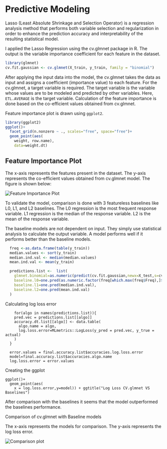 # Predictive Modeling

 Lasso (Least Absolute Shrinkage and Selection Operator) is a regression analysis method that performs both variable selection and regularization in order to enhance the prediction accuracy and interpretability of the resulting statistical model. 
 
 I applied the Lasso Regression using the cv.glmnet package in R. The output is the variable importance coefficient for each feature in the dataset. 

 ```R
 library(glmnet)
 cv.fit.gaussian <- cv.glmnet(X_train, y_train, family = "binomial")
 ```

 After applying the input data into the model, the cv.glmnet takes the data as input and assigns a coefficient (importance value) to each feature. For the cv.glmnet, a target variable is required. The target variable is the variable whose values are to be modeled and predicted by other variables. Here, `ETL.AVERAGE` is the target variable. Calculation of the feature importance is done based on the co-efficient values obtained from cv.glmnet.

 Feature importance plot is drawn using `ggplot2`.

```R
library(ggplot2)
ggplot()+
  facet_grid(n.nonzero ~ ., scales="free", space="free")+
  geom_point(aes(
    weight, row.name),
    data=weight.dt)
```
## Feature Importance Plot
The x-axis represents the features present in the dataset. The y-axis represents the co-efficient values obtained from cv.glmnet model. The figure is shown below:

![Feature Importance Plot](/home/prapti/Predictive_Modeling/Figure/f_i.png)


To validate the model, comparison is done with 3 featureless baselines like L0, L1, and L2 baselines. The L0 regression is the most frequent response variable. L1 regression is the median of the response variable. L2 is the mean of the response variable.

The baseline models are not dependent on input. They simply use statistical analysis to calculate the output variable. A model performs well if it performs better than the baseline models. 

```R
  freq <-as.data.frame(table(y_train))
  median.values <- sort(y_train)
  median.ind.val <- median(median.values)
  mean.ind.val <- mean(y_train)

  predictions.list <-  list(
    glmnet.binomial=as.numeric(predict(cv.fit.gaussian,newx=X_test,s=cv.fitgaussian$lambda.1se,type="response")),
    baseline.l0=one.pred(as.numeric.factor(freq[which.max(freq$Freq),]$y_train)),
    baseline.l1=one.pred(median.ind.val),
    baseline.l2=one.pred(mean.ind.val)
  )

```
Calculating log loss error
```
    for(algo in names(predictions.list)){
    pred.vec = predictions.list[[algo]]
    accuracy.dt.list[[algo]] <- data.table(
      algo.name = algo,
      log.loss.error=MLmetrics::LogLoss(y_pred = pred.vec, y_true = actual)
    )
  }

  error.values = final.accuracy.list$accuracies.log.loss.error
  model=final.accuracy.list$accuracies.algo.name
  log.loss.error = error.values
```
Creating the ggplot
```
ggplot()+
  geom_point(aes(
    x = log.loss.error,y=model)) + ggtitle("Log Loss CV.glmnet VS Baselines") 
```

After comparison with the baselines it seems that the model outperformed the baselines performance.

Comparison of cv.glmnet with Baseline models

The x-axis represents the models for comparison. The y-axis represents the log loss error.



![Comparison plot](/home/prapti/Predictive_Modeling/Figure/last.png)
